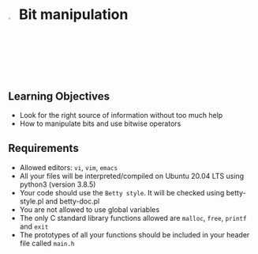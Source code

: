 
# <a> <img src="https://upload.wikimedia.org/wikipedia/commons/thumb/1/18/C_Programming_Language.svg/1200px-C_Programming_Language.svg.png" width=3% heigth=3% ></img></a> Bit manipulation




## Learning Objectives

- Look for the right source of information without too much help
- How to manipulate bits and use bitwise operators
## Requirements
- Allowed editors: `vi`, `vim`, `emacs`
- All your files will be interpreted/compiled on Ubuntu 20.04 LTS using python3 (version 3.8.5)
- Your code should use the `Betty style`. It will be checked using betty-style.pl and betty-doc.pl
- You are not allowed to use global variables
- The only C standard library functions allowed are `malloc`, `free`, `printf` and `exit `
- The prototypes of all your functions should be included in your header file called `main.h`
